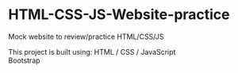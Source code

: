 # HTML-CSS-JS-Website-practice
 Mock website to review/practice HTML/CSS/JS


This project is built using:
    HTML / CSS / JavaScript  
    Bootstrap